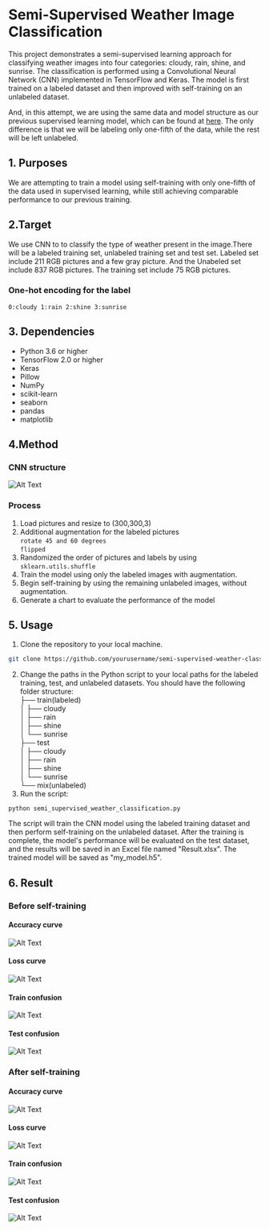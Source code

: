 # Semi-Supervised Weather Image Classification

This project demonstrates a semi-supervised learning approach for classifying weather images into four categories: cloudy, rain, shine, and sunrise. The classification is performed using a Convolutional Neural Network (CNN) implemented in TensorFlow and Keras. The model is first trained on a labeled dataset and then improved with self-training on an unlabeled dataset.

And, in this attempt, we are using the same data and model structure as our previous supervised learning model, which can be found at [here](https://github.com/Potassium-chromate/CNN-for-recognizer-weather). The only difference is that we will be labeling only one-fifth of the data, while the rest will be left unlabeled.

## 1. Purposes
We are attempting to train a model using self-training with only one-fifth of the data used in supervised learning, while still achieving comparable performance to our previous training.

## 2.Target
We use CNN to to classify the type of weather present in the image.There will be a labeled training set, unlabeled training set and test set. Labeled set include 211 RGB pictures and a few gray picture. And the Unabeled set include 837 RGB pictures. The training set include 75 RGB pictures.
### One-hot encoding for the label  
`0:cloudy
1:rain
2:shine
3:sunrise`

## 3. Dependencies

- Python 3.6 or higher
- TensorFlow 2.0 or higher
- Keras
- Pillow
- NumPy
- scikit-learn
- seaborn
- pandas
- matplotlib

## 4.Method
### CNN structure
![Alt Text](https://github.com/Potassium-chromate/CNN-for-recognizer-weather/blob/main/Picture/Model%20structure.png)

### Process
1. Load pictures and resize to (300,300,3)
2. Additional augmentation for the labeled pictures  
   `rotate 45 and 60 degrees`  
   `flipped`
3. Randomized the order of pictures and labels by using `sklearn.utils.shuffle`
4. Train the model using only the labeled images with augmentation.  
5. Begin self-training by using the remaining unlabeled images, without augmentation.  
6. Generate a chart to evaluate the performance of the model  

## 5. Usage

1. Clone the repository to your local machine.

```bash
git clone https://github.com/yourusername/semi-supervised-weather-classification.git  
```
2. Change the paths in the Python script to your local paths for the labeled training, test, and unlabeled datasets. You should have the following folder structure:  
├── train(labeled)  
│   ├── cloudy  
│   ├── rain  
│   ├── shine  
│   └── sunrise  
├── test  
│   ├── cloudy  
│   ├── rain  
│   ├── shine  
│   └── sunrise  
└── mix(unlabeled)    
3. Run the script:
```
python semi_supervised_weather_classification.py
```
The script will train the CNN model using the labeled training dataset and then perform self-training on the unlabeled dataset. After the training is complete, the model's performance will be evaluated on the test dataset, and the results will be saved in an Excel file named "Result.xlsx". The trained model will be saved as "my_model.h5".

## 6. Result
### Before self-training
#### Accuracy curve
![Alt Text](https://github.com/Potassium-chromate/Semi-Supervised-Weather-Image-Classification/blob/main/picture/before%20self_training/accuracy.png)
#### Loss curve
![Alt Text](https://github.com/Potassium-chromate/Semi-Supervised-Weather-Image-Classification/blob/main/picture/before%20self_training/loss.png)
#### Train confusion
![Alt Text](https://github.com/Potassium-chromate/Semi-Supervised-Weather-Image-Classification/blob/main/picture/before%20self_training/Train%20Confusion%20Matrix.png)
#### Test confusion
![Alt Text](https://github.com/Potassium-chromate/Semi-Supervised-Weather-Image-Classification/blob/main/picture/before%20self_training/Test%20Confusion%20Matrix.png)  

### After self-training
#### Accuracy curve
![Alt Text](https://github.com/Potassium-chromate/Semi-Supervised-Weather-Image-Classification/blob/main/picture/after%20self_training/accuracy.png)
#### Loss curve
![Alt Text](https://github.com/Potassium-chromate/Semi-Supervised-Weather-Image-Classification/blob/main/picture/after%20self_training/loss.png)
#### Train confusion
![Alt Text](https://github.com/Potassium-chromate/Semi-Supervised-Weather-Image-Classification/blob/main/picture/after%20self_training/Train%20Confusion%20Matrix.png)
#### Test confusion
![Alt Text](https://github.com/Potassium-chromate/Semi-Supervised-Weather-Image-Classification/blob/main/picture/after%20self_training/Test%20Confusion%20Matrix.png)
